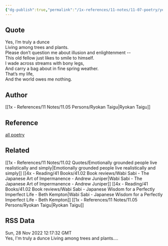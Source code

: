 ```yaml
---
{"dg-publish":true,"permalink":"/1x-references/11-notes/11-07-poetry/yes-im-truly-a-dunce-ryokan-taigu/","title":"Yes im truly a dunce - Ryokan Taigu","noteIcon":""}
---
```



## Quote
Yes, I’m truly a dunce  
Living among trees and plants.  
Please don’t question me about illusion and enlightenment --  
This old fellow just likes to smile to himself.  
I wade across streams with bony legs,  
And carry a bag about in fine spring weather.  
That’s my life,  
And the world owes me nothing.

## Author
[[1x - References/11 Notes/11.05 Persons/Ryokan Taigu\|Ryokan Taigu]]

## Reference
[all poetry](https://allpoetry.com/Yes-Im-Truly-A-Dunce-)

## Related
[[1x - References/11 Notes/11.02 Quotes/Emotionally grounded people live realistically and simply\|Emotionally grounded people live realistically and simply]]
[[4x - Reading/41 Books/41.02 Book reviews/Wabi Sabi - The Japanese Art of Impermanence - Andrew Juniper\|Wabi Sabi - The Japanese Art of Impermanence - Andrew Juniper]]
[[4x - Reading/41 Books/41.02 Book reviews/Wabi Sabi - Japanese Wisdom for a Perfectly Imperfect Life - Beth Kempton\|Wabi Sabi - Japanese Wisdom for a Perfectly Imperfect Life - Beth Kempton]]
[[1x - References/11 Notes/11.05 Persons/Ryokan Taigu\|Ryokan Taigu]]

## RSS Data
<div class='date'>Sun, 28 Nov 2022 12:17:32 GMT</div>
<div class='description'>Yes, I'm truly a dunce
Living among trees and plants....
</div>